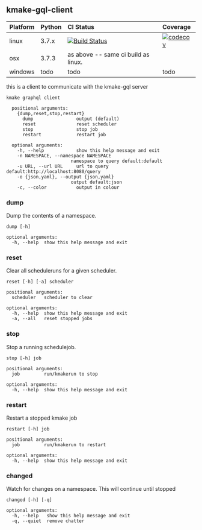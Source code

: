 ## kmake-gql-client

Platform    | Python | CI Status | Coverage
------------|:-------|:------------|:--------
linux       | 3.7.x  | [![Build Status](https://travis-ci.org/bythepowerof/kmake_gql_client.svg?branch=master)](https://travis-ci.org/bythepowerof/kmake_gql_client)| [![codecov](https://codecov.io/gh/bythepowerof/kmake_gql_client/branch/master/graph/badge.svg)](https://codecov.io/gh/bythepowerof/kmake_gql_client)
osx         | 3.7.3  | as above -- same ci build as linux.
windows     | todo   | todo | todo

this is a client to communicate with the kmake-gql server

```
kmake graphql client

  positional arguments:
    {dump,reset,stop,restart}
      dump                output (default)
      reset               reset scheduler
      stop                stop job
      restart             restart job

  optional arguments:
    -h, --help            show this help message and exit
    -n NAMESPACE, --namespace NAMESPACE
                        namespace to query default:default
    -u URL, --url URL     url to query default:http://localhost:8080/query
    -o {json,yaml}, --output {json,yaml}
                        output default:json
    -c, --color           output in colour
```

### dump

Dump the contents of a namespace.

```
dump [-h]

optional arguments:
  -h, --help  show this help message and exit
```

### reset

Clear all scheduleruns for a given scheduler. 

```
reset [-h] [-a] scheduler

positional arguments:
  scheduler   scheduler to clear

optional arguments:
  -h, --help  show this help message and exit
  -a, --all   reset stopped jobs
```

### stop

Stop a running schedulejob.

```
stop [-h] job

positional arguments:
  job         run/kmakerun to stop

optional arguments:
  -h, --help  show this help message and exit  
```

### restart

Restart a stopped kmake job

```
restart [-h] job

positional arguments:
  job         run/kmakerun to restart

optional arguments:
  -h, --help  show this help message and exit
```

### changed

Watch for changes on a namespace. This will continue until stopped

```
changed [-h] [-q]

optional arguments:
  -h, --help   show this help message and exit
  -q, --quiet  remove chatter
```
